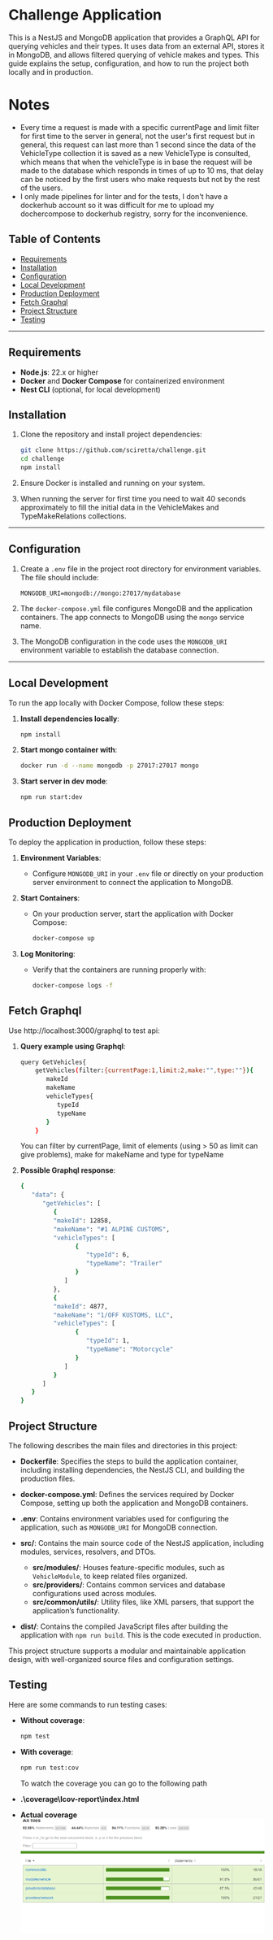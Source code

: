 # Challenge Application

This is a NestJS and MongoDB application that provides a GraphQL API for querying vehicles and their types. It uses data from an external API, stores it in MongoDB, and allows filtered querying of vehicle makes and types. This guide explains the setup, configuration, and how to run the project both locally and in production.

# Notes

- Every time a request is made with a specific currentPage and limit filter for first time to the server in general, not the user's first request but in general, this request can last more than 1 second since the data of the VehicleType collection it is saved as a new VehicleType is consulted, which means that when the vehicleType is in base the request will be made to the database which responds in times of up to 10 ms, that delay can be noticed by the first users who make requests but not by the rest of the users.
- I only made pipelines for linter and for the tests, I don't have a dockerhub account so it was difficult for me to upload my dochercompose to dockerhub registry, sorry for the inconvenience.

## Table of Contents

- [Requirements](#requirements)
- [Installation](#installation)
- [Configuration](#configuration)
- [Local Development](#local-development)
- [Production Deployment](#production-deployment)
- [Fetch Graphql](#fetch-graphql)
- [Project Structure](#project-structure)
- [Testing](#testing)

---

## Requirements

- **Node.js**: 22.x or higher
- **Docker** and **Docker Compose** for containerized environment
- **Nest CLI** (optional, for local development)

## Installation

1. Clone the repository and install project dependencies:

   ```bash
   git clone https://github.com/sciretta/challenge.git
   cd challenge
   npm install
   ```

2. Ensure Docker is installed and running on your system.

3. When running the server for first time you need to wait 40 seconds approximately to fill the initial data in the VehicleMakes and TypeMakeRelations collections.

---

## Configuration

1. Create a `.env` file in the project root directory for environment variables. The file should include:

   ```env
   MONGODB_URI=mongodb://mongo:27017/mydatabase
   ```

2. The `docker-compose.yml` file configures MongoDB and the application containers. The app connects to MongoDB using the `mongo` service name.

3. The MongoDB configuration in the code uses the `MONGODB_URI` environment variable to establish the database connection.

---

## Local Development

To run the app locally with Docker Compose, follow these steps:

1. **Install dependencies locally**:

   ```bash
   npm install
   ```

2. **Start mongo container with**:

   ```bash
   docker run -d --name mongodb -p 27017:27017 mongo
   ```

3. **Start server in dev mode**:
   ```bash
   npm run start:dev
   ```

## Production Deployment

To deploy the application in production, follow these steps:

1. **Environment Variables**:

   - Configure `MONGODB_URI` in your `.env` file or directly on your production server environment to connect the application to MongoDB.

2. **Start Containers**:

   - On your production server, start the application with Docker Compose:
     ```bash
     docker-compose up
     ```

3. **Log Monitoring**:
   - Verify that the containers are running properly with:
     ```bash
     docker-compose logs -f
     ```

## Fetch Graphql

Use http://localhost:3000/graphql to test api:

1. **Query example using Graphql**:

   ```bash
   query GetVehicles{
       getVehicles(filter:{currentPage:1,limit:2,make:"",type:""}){
          makeId
          makeName
          vehicleTypes{
             typeId
             typeName
          }
       }

   ```

   You can filter by currentPage, limit of elements (using > 50 as limit can give problems), make for makeName and type for typeName

2. **Possible Graphql response**:

   ```bash
   {
      "data": {
         "getVehicles": [
            {
            "makeId": 12858,
            "makeName": "#1 ALPINE CUSTOMS",
            "vehicleTypes": [
                  {
                     "typeId": 6,
                     "typeName": "Trailer"
                  }
               ]
            },
            {
            "makeId": 4877,
            "makeName": "1/OFF KUSTOMS, LLC",
            "vehicleTypes": [
                  {
                     "typeId": 1,
                     "typeName": "Motorcycle"
                  }
               ]
            }
         ]
      }
   }

   ```

## Project Structure

The following describes the main files and directories in this project:

- **Dockerfile**: Specifies the steps to build the application container, including installing dependencies, the NestJS CLI, and building the production files.

- **docker-compose.yml**: Defines the services required by Docker Compose, setting up both the application and MongoDB containers.

- **.env**: Contains environment variables used for configuring the application, such as `MONGODB_URI` for MongoDB connection.

- **src/**: Contains the main source code of the NestJS application, including modules, services, resolvers, and DTOs.

  - **src/modules/**: Houses feature-specific modules, such as `VehicleModule`, to keep related files organized.
  - **src/providers/**: Contains common services and database configurations used across modules.
  - **src/common/utils/**: Utility files, like XML parsers, that support the application’s functionality.

- **dist/**: Contains the compiled JavaScript files after building the application with `npm run build`. This is the code executed in production.

This project structure supports a modular and maintainable application design, with well-organized source files and configuration settings.

## Testing

Here are some commands to run testing cases:

- **Without coverage**:

  ```bash
  npm test
  ```

- **With coverage**:

  ```bash
  npm run test:cov
  ```

  To watch the coverage you can go to the following path

- **.\coverage\lcov-report\index.html**

- **Actual coverage**
  ![alt text](image.png)

